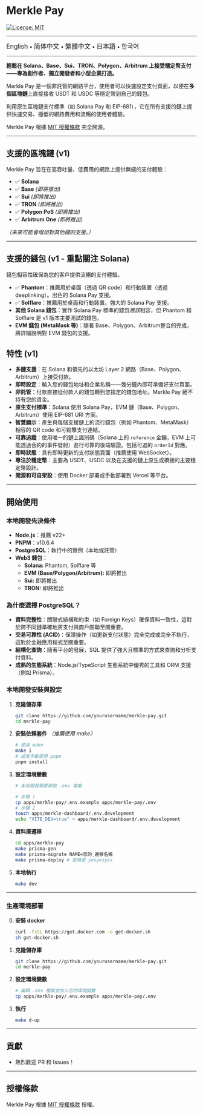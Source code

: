 # Merkle Pay

[![License: MIT](https://img.shields.io/badge/License-MIT-yellow.svg)](LICENSE)

---

<a href="README.md" style="text-decoration: none;"><span style="font-size: larger;">English</span></a> <span> • </span>
<a href="README_zh-CN.md" style="text-decoration: none;"><span style="font-size: larger;">简体中文</span></a> <span> • </span>
<a href="README_zh-TW.md" style="text-decoration: none;"><span style="font-size: larger;">繁體中文</span></a> <span> • </span>
<a href="README_jp.md" style="text-decoration: none;"><span style="font-size: larger;">日本語</span></a><span> • </span>
<a href="README_kr.md" style="text-decoration: none;"><span style="font-size: larger;">한국어</span></a>

---

**輕鬆在 Solana、Base、Sui、TRON、Polygon、Arbitrum 上接受穩定幣支付——專為創作者、獨立開發者和小型企業打造。**

Merkle Pay 是一個非託管的網路平台，使用者可以快速設定支付頁面，以便在**多個區塊鏈**上直接接收 USDT 和 USDC 等穩定幣到自己的錢包。

利用原生區塊鏈支付標準（如 Solana Pay 和 EIP-681），它在所有支援的鏈上提供快速交易、極低的網路費用和流暢的使用者體驗。

Merkle Pay 根據 [MIT 授權條款](LICENSE) 完全開源。

---

## 支援的區塊鏈 (v1)

Merkle Pay 旨在在高吞吐量、低費用的網路上提供無縫的支付體驗：

- ✅ **Solana**
- ✅ **Base** _(即將推出)_
- ✅ **Sui** _(即將推出)_
- ✅ **TRON** _(即將推出)_
- ✅ **Polygon PoS** _(即將推出)_
- ✅ **Arbitrum One** _(即將推出)_

_（未來可能會增加對其他鏈的支援。）_

---

## 支援的錢包 (v1 - 重點關注 Solana)

錢包相容性確保為您的客戶提供流暢的支付體驗。

- ✅ **Phantom**：推薦用於桌面（透過 QR code）和行動裝置（透過 deeplinking）。出色的 Solana Pay 支援。
- ✅ **Solflare**：推薦用於桌面和行動裝置。強大的 Solana Pay 支援。
- **其他 Solana 錢包**：實作 Solana Pay 標準的錢包*應該*相容，但 Phantom 和 Solflare 是 v1 版本主要測試的錢包。
- **EVM 錢包 (MetaMask 等)**：隨著 Base、Polygon、Arbitrum整合的完成，將詳細說明對 EVM 錢包的支援。

## 特性 (v1)

- **多鏈支援**：在 Solana 和領先的以太坊 Layer 2 網路（Base、Polygon、Arbitrum）上接受付款。
- **即時設定**：輸入您的錢包地址和企業名稱——幾分鐘內即可準備好支付頁面。
- **非託管**：付款直接從付款人的錢包轉到您指定的錢包地址。Merkle Pay 絕不持有您的資金。
- **原生支付標準**：Solana 使用 Solana Pay，EVM 鏈（Base、Polygon、Arbitrum）使用 EIP-681 URI 方案。
- **智慧顯示**：產生與每個支援鏈上的流行錢包（例如 Phantom、MetaMask）相容的 QR code 和可點擊支付連結。
- **可靠追蹤**：使用唯一的鏈上識別碼（Solana 上的 `reference` 金鑰，EVM 上可能透過合約的事件發射）進行可靠的後端驗證。包括可選的 `orderId` 對應。
- **即時狀態**：具有即時更新的支付狀態頁面（推薦使用 WebSocket）。
- **專注於穩定幣**：主要為 USDT、USDC 以及在支援的鏈上原生或橋接的主要穩定幣設計。
- **開源和可自架設**：使用 Docker 部署或手動部署到 Vercel 等平台。

---

## 開始使用

### 本地開發先決條件

- **Node.js**：推薦 v22+
- **PNPM**：v10.6.4
- **PostgreSQL**：執行中的實例（本地或託管）
- **Web3 錢包**：
  - **Solana:** Phantom, Solflare 等
  - **EVM (Base/Polygon/Arbitrum):** 即將推出
  - **Sui:** 即將推出
  - **TRON:** 即將推出

### 為什麼選擇 PostgreSQL？

- **資料完整性**：關聯式結構和約束（如 Foreign Keys）確保資料一致性，這對於跨不同鏈準確地將支付與商戶關聯至關重要。
- **交易可靠性 (ACID)**：保證操作（如更新支付狀態）完全完成或完全不執行，這對於金融應用程式至關重要。
- **結構化查詢**：隨著平台的發展，SQL 提供了強大且標準的方式來查詢和分析支付資料。
- **成熟的生態系統**：Node.js/TypeScript 生態系統中優秀的工具和 ORM 支援（例如 Prisma）。

### 本地開發安裝與設定

1.  **克隆儲存庫**

    ```bash
    git clone https://github.com/yourusername/merkle-pay.git
    cd merkle-pay
    ```

2.  **安裝依賴套件**
    _（推薦使用 make）_

    ```bash
    # 使用 make
    make i
    # 或者手動使用 pnpm
    pnpm install
    ```

3.  **設定環境變數**

    ```bash
    # 本地開發需要兩個 .env 檔案

    # 步驟 1
    cp apps/merkle-pay/.env.example apps/merkle-pay/.env
    # 步驟 2
    touch apps/merkle-dashboard/.env.development
    echo "VITE_DEV=true" > apps/merkle-dashboard/.env.development
    ```

4.  **資料庫遷移**

    ```bash
    cd apps/merkle-pay
    make prisma-gen
    make prisma-migrate NAME=您的_遷移名稱
    make prisma-deploy # 密碼是 yesyesyes
    ```

5.  **本地執行**
    ```bash
    make dev
    ```

---

### 生產環境部署

0.  **安裝 docker**

    ```bash
    curl -fsSL https://get.docker.com -o get-docker.sh
    sh get-docker.sh
    ```

1.  **克隆儲存庫**

    ```bash
    git clone https://github.com/yourusername/merkle-pay.git
    cd merkle-pay
    ```

2.  **設定環境變數**

    ```bash
    # 編輯 .env 檔案並加入您的環境變數
    cp apps/merkle-pay/.env.example apps/merkle-pay/.env
    ```

3.  **執行**
    ```bash
    make d-up
    ```

---

## 貢獻

- 熱烈歡迎 PR 和 Issues！

---

## 授權條款

Merkle Pay 根據 [MIT 授權條款](LICENSE) 授權。
